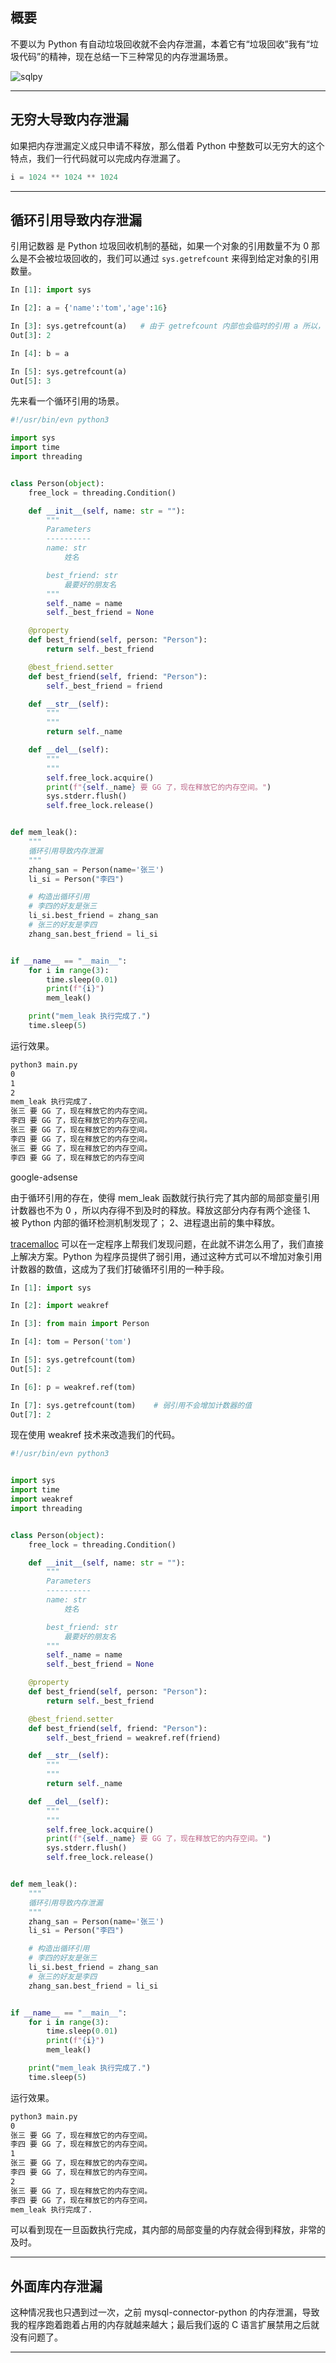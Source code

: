 ## 概要
不要以为 Python 有自动垃圾回收就不会内存泄漏，本着它有“垃圾回收”我有“垃圾代码”的精神，现在总结一下三种常见的内存泄漏场景。

![sqlpy](static/2020-31/sqlpy-weakref.jpg)

---

## 无穷大导致内存泄漏
如果把内存泄漏定义成只申请不释放，那么借着 Python 中整数可以无穷大的这个特点，我们一行代码就可以完成内存泄漏了。
```python
i = 1024 ** 1024 ** 1024
```

---

## 循环引用导致内存泄漏
引用记数器 是 Python 垃圾回收机制的基础，如果一个对象的引用数量不为 0 那么是不会被垃圾回收的，我们可以通过 `sys.getrefcount` 来得到给定对象的引用数量。
```python
In [1]: import sys                                                              

In [2]: a = {'name':'tom','age':16}                                             

In [3]: sys.getrefcount(a)   # 由于 getrefcount 内部也会临时的引用 a 所以，使得计数器的值变成了 2 。                              
Out[3]: 2

In [4]: b = a                                                                   

In [5]: sys.getrefcount(a)                                                      
Out[5]: 3
```

先来看一个循环引用的场景。
```python
#!/usr/bin/evn python3

import sys
import time
import threading


class Person(object):
    free_lock = threading.Condition()

    def __init__(self, name: str = ""):
        """
        Parameters
        ----------
        name: str
            姓名

        best_friend: str
            最要好的朋友名
        """
        self._name = name
        self._best_friend = None

    @property
    def best_friend(self, person: "Person"):
        return self._best_friend

    @best_friend.setter
    def best_friend(self, friend: "Person"):
        self._best_friend = friend

    def __str__(self):
        """
        """
        return self._name

    def __del__(self):
        """
        """
        self.free_lock.acquire()
        print(f"{self._name} 要 GG 了，现在释放它的内存空间。")
        sys.stderr.flush()
        self.free_lock.release()


def mem_leak():
    """
    循环引用导致内存泄漏
    """
    zhang_san = Person(name='张三')
    li_si = Person("李四")

    # 构造出循环引用
    # 李四的好友是张三
    li_si.best_friend = zhang_san
    # 张三的好友是李四
    zhang_san.best_friend = li_si


if __name__ == "__main__":
    for i in range(3):
        time.sleep(0.01)
        print(f"{i}")
        mem_leak()

    print("mem_leak 执行完成了.")
    time.sleep(5)

```
运行效果。
```bash
python3 main.py 
0
1
2
mem_leak 执行完成了.
张三 要 GG 了，现在释放它的内存空间。
李四 要 GG 了，现在释放它的内存空间。
张三 要 GG 了，现在释放它的内存空间。
李四 要 GG 了，现在释放它的内存空间。
张三 要 GG 了，现在释放它的内存空间。
李四 要 GG 了，现在释放它的内存空间
```

google-adsense

由于循环引用的存在，使得 mem_leak 函数就行执行完了其内部的局部变量引用计数器也不为 0 ，所以内存得不到及时的释放。释放这部分内存有两个途径 1、 被 Python 内部的循环检测机制发现了； 2、进程退出前的集中释放。

[tracemalloc](https://docs.python.org/3.8/library/tracemalloc.html) 可以在一定程序上帮我们发现问题，在此就不讲怎么用了，我们直接上解决方案。Python 为程序员提供了弱引用，通过这种方式可以不增加对象引用计数器的数值，这成为了我们打破循环引用的一种手段。

```python
In [1]: import sys                                                              

In [2]: import weakref                                                          

In [3]: from main import Person                                                 

In [4]: tom = Person('tom')                                                     

In [5]: sys.getrefcount(tom)                                                    
Out[5]: 2

In [6]: p = weakref.ref(tom)                                                    

In [7]: sys.getrefcount(tom)    # 弱引用不会增加计数器的值                                                
Out[7]: 2
```
现在使用 weakref 技术来改造我们的代码。
```python
#!/usr/bin/evn python3


import sys
import time
import weakref
import threading


class Person(object):
    free_lock = threading.Condition()

    def __init__(self, name: str = ""):
        """
        Parameters
        ----------
        name: str
            姓名

        best_friend: str
            最要好的朋友名
        """
        self._name = name
        self._best_friend = None

    @property
    def best_friend(self, person: "Person"):
        return self._best_friend

    @best_friend.setter
    def best_friend(self, friend: "Person"):
        self._best_friend = weakref.ref(friend)

    def __str__(self):
        """
        """
        return self._name

    def __del__(self):
        """
        """
        self.free_lock.acquire()
        print(f"{self._name} 要 GG 了，现在释放它的内存空间。")
        sys.stderr.flush()
        self.free_lock.release()


def mem_leak():
    """
    循环引用导致内存泄漏
    """
    zhang_san = Person(name='张三')
    li_si = Person("李四")

    # 构造出循环引用
    # 李四的好友是张三
    li_si.best_friend = zhang_san
    # 张三的好友是李四
    zhang_san.best_friend = li_si


if __name__ == "__main__":
    for i in range(3):
        time.sleep(0.01)
        print(f"{i}")
        mem_leak()

    print("mem_leak 执行完成了.")
    time.sleep(5)

```
运行效果。
```bash
python3 main.py 
0
张三 要 GG 了，现在释放它的内存空间。
李四 要 GG 了，现在释放它的内存空间。
1
张三 要 GG 了，现在释放它的内存空间。
李四 要 GG 了，现在释放它的内存空间。
2
张三 要 GG 了，现在释放它的内存空间。
李四 要 GG 了，现在释放它的内存空间。
mem_leak 执行完成了.
```

可以看到现在一旦函数执行完成，其内部的局部变量的内存就会得到释放，非常的及时。

---

## 外面库内存泄漏

这种情况我也只遇到过一次，之前 mysql-connector-python 的内存泄漏，导致我的程序跑着跑着占用的内存就越来越大；最后我们返的 C 语言扩展禁用之后就没有问题了。

---
